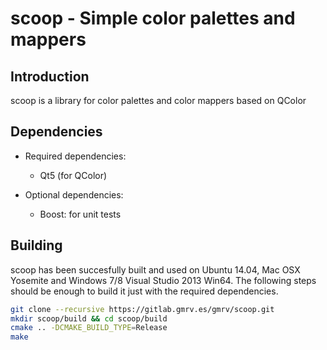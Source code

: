 # scoop - Simple color palettes and mappers


## Introduction

scoop is a library for color palettes and color mappers based on QColor

## Dependencies

* Required dependencies:
    * Qt5 (for QColor)

* Optional dependencies:
    * Boost: for unit tests

## Building

scoop has been succesfully built and used on Ubuntu 14.04, Mac OSX
Yosemite and Windows 7/8 Visual Studio 2013 Win64. The following steps should be
enough to build it just with the required dependencies.

```bash
git clone --recursive https://gitlab.gmrv.es/gmrv/scoop.git
mkdir scoop/build && cd scoop/build
cmake .. -DCMAKE_BUILD_TYPE=Release
make
